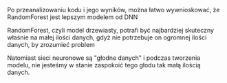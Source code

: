 Po przeanalizowaniu kodu i jego wyników, można łatwo wywnioskować, że RandomForest jest lepszym modelem od DNN

RandomForest, czyli model drzewiasty, potrafi być najbardziej skuteczny właśnie na małej ilości danych, gdyż nie potrzebuje on ogromnej ilości danych, by zrozumieć problem

Natomiast sieci neuronowe są "głodne danych" i podczas tworzenia modelu, nie jesteśmy w stanie zaspokoić tego głodu tak małą ilością danych.